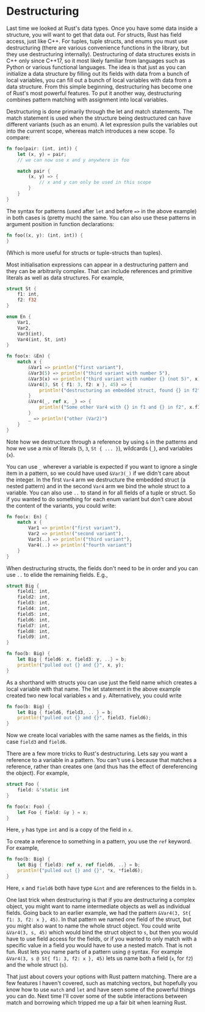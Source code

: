 # Destructuring

Last time we looked at Rust's data types. Once you have some data inside a structure, you
will want to get that data out. For structs, Rust has field access, just like
C++. For tuples, tuple structs, and enums you must use destructuring (there are
various convenience functions in the library, but they use destructuring
internally). Destructuring of data structures exists in C++ only since C++17, so
it most likely familiar from languages such as Python or various functional
languages.  The idea is that just as you can initialize a data structure by
filling out its fields with data from a bunch of local variables, you can fill
out a bunch of local variables with data from a data structure.  From this
simple beginning, destructuring has become one of Rust's most powerful
features. To put it another way, destructuring combines pattern matching with
assignment into local variables.

Destructuring is done primarily through the let and match statements. The match
statement is used when the structure being destructured can have different
variants (such as an enum). A let expression pulls the variables out into the
current scope, whereas match introduces a new scope. To compare:

```rust
fn foo(pair: (int, int)) {
    let (x, y) = pair;
    // we can now use x and y anywhere in foo

    match pair {
        (x, y) => {
            // x and y can only be used in this scope
        }
    }
}
```

The syntax for patterns (used after `let` and before `=>` in the above example)
in both cases is (pretty much) the same. You can also use these patterns in
argument position in function declarations:

```rust
fn foo((x, y): (int, int)) {
}
```

(Which is more useful for structs or tuple-structs than tuples).

Most initialisation expressions can appear in a destructuring pattern and they
can be arbitrarily complex. That can include references and primitive literals
as well as data structures. For example,

```rust
struct St {
    f1: int,
    f2: f32
}

enum En {
    Var1,
    Var2,
    Var3(int),
    Var4(int, St, int)
}

fn foo(x: &En) {
    match x {
        &Var1 => println!("first variant"),
        &Var3(5) => println!("third variant with number 5"),
        &Var3(x) => println!("third variant with number {} (not 5)", x),
        &Var4(3, St { f1: 3, f2: x }, 45) => {
            println!("destructuring an embedded struct, found {} in f2", x)
        }
        &Var4(_, ref x, _) => {
            println!("Some other Var4 with {} in f1 and {} in f2", x.f1, x.f2)
        }
        _ => println!("other (Var2)")
    }
}
```

Note how we destructure through a reference by using `&` in the patterns and how
we use a mix of literals (`5`, `3`, `St { ... }`), wildcards (`_`), and
variables (`x`).

You can use `_` wherever a variable is expected if you want to ignore a single
item in a pattern, so we could have used `&Var3(_)` if we didn't care about the
integer. In the first `Var4` arm we destructure the embedded struct (a nested
pattern) and in the second `Var4` arm we bind the whole struct to a variable.
You can also use `..` to stand in for all fields of a tuple or struct. So if you
wanted to do something for each enum variant but don't care about the content of
the variants, you could write:

```rust
fn foo(x: En) {
    match x {
        Var1 => println!("first variant"),
        Var2 => println!("second variant"),
        Var3(..) => println!("third variant"),
        Var4(..) => println!("fourth variant")
    }
}
```

When destructuring structs, the fields don't need to be in order and you can use
`..` to elide the remaining fields. E.g.,

```rust
struct Big {
    field1: int,
    field2: int,
    field3: int,
    field4: int,
    field5: int,
    field6: int,
    field7: int,
    field8: int,
    field9: int,
}

fn foo(b: Big) {
    let Big { field6: x, field3: y, ..} = b;
    println!("pulled out {} and {}", x, y);
}
```

As a shorthand with structs you can use just the field name which creates a
local variable with that name. The let statement in the above example created
two new local variables `x` and `y`. Alternatively, you could write

```rust
fn foo(b: Big) {
    let Big { field6, field3, .. } = b;
    println!("pulled out {} and {}", field3, field6);
}
```

Now we create local variables with the same names as the fields, in this case
`field3` and `field6`.

There are a few more tricks to Rust's destructuring. Lets say you want a
reference to a variable in a pattern. You can't use `&` because that matches a
reference, rather than creates one (and thus has the effect of dereferencing the
object). For example,

```rust
struct Foo {
    field: &'static int
}

fn foo(x: Foo) {
    let Foo { field: &y } = x;
}
```

Here, `y` has type `int` and is a copy of the field in `x`.

To create a reference to something in a pattern, you use the `ref` keyword. For
example,

```rust
fn foo(b: Big) {
    let Big { field3: ref x, ref field6, ..} = b;
    println!("pulled out {} and {}", *x, *field6);
}
```

Here, `x` and `field6` both have type `&int` and are references to the fields in `b`.

One last trick when destructuring is that if you are destructuring a complex
object, you might want to name intermediate objects as well as individual
fields. Going back to an earlier example, we had the pattern `&Var4(3, St{ f1:
3, f2: x }, 45)`. In that pattern we named one field of the struct, but you
might also want to name the whole struct object. You could write `&Var4(3, s,
45)` which would bind the struct object to `s`, but then you would have to use
field access for the fields, or if you wanted to only match with a specific
value in a field you would have to use a nested match. That is not fun. Rust
lets you name parts of a pattern using `@` syntax. For example `&Var4(3, s @ St{
f1: 3, f2: x }, 45)` lets us name both a field (`x`, for `f2`) and the whole
struct (`s`).

That just about covers your options with Rust pattern matching. There are a few
features I haven't covered, such as matching vectors, but hopefully you know how
to use `match` and `let` and have seen some of the powerful things you can do.
Next time I'll cover some of the subtle interactions between match and borrowing
which tripped me up a fair bit when learning Rust.
